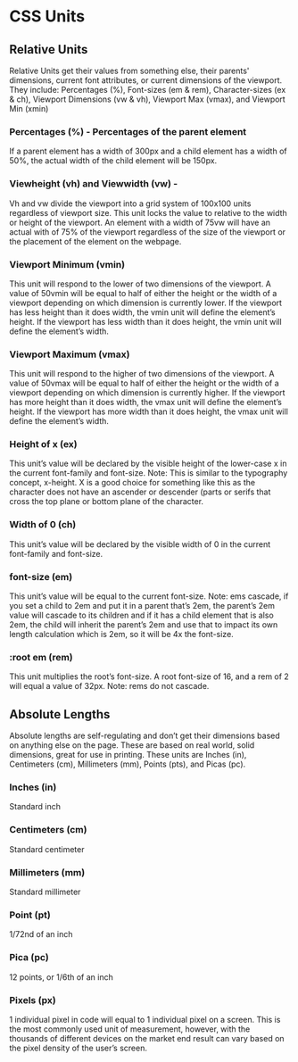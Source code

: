 # CSS Units

## Relative Units

  Relative Units get their values from something else, their parents' dimensions, current font attributes, or current dimensions of the viewport. They include: Percentages (%), Font-sizes (em & rem), Character-sizes (ex & ch), Viewport Dimensions (vw & vh), Viewport Max (vmax), and Viewport Min (xmin)

### Percentages (%) - Percentages of the parent element

  If a parent element has a width of 300px and a child element has a width of 50%, the actual width of the child element will be 150px.

### Viewheight (vh) and Viewwidth (vw) - 
  Vh and vw divide the viewport into a grid system of 100x100 units regardless of viewport size. This unit locks the value to relative to the width or height of the viewport. An element with a width of 75vw will have an actual with of 75% of the viewport regardless of the size of the viewport or the placement of the element on the webpage.

### Viewport Minimum (vmin) 
  This unit will respond to the lower of two dimensions of the viewport. A value of 50vmin will be equal to half of either the height or the width of a viewport depending on which dimension is currently lower. If the viewport has less height than it does width, the vmin unit will define the element’s height. If the viewport has less width than it does height, the vmin unit will define the element’s width.

### Viewport Maximum (vmax)
  This unit will respond to the higher of two dimensions of the viewport. A value of 50vmax will be equal to half of either the height or the width of a viewport depending on which dimension is currently higher. If the viewport has more height than it does width, the vmax unit will define the element’s height. If the viewport has more width than it does height, the vmax unit will define the element’s width.

### Height of x (ex)
  This unit’s value will be declared by the visible height of the lower-case x in the current font-family and font-size.
    Note: This is similar to the typography concept, x-height. X is a good choice for something like this as the character does not have an ascender or descender (parts or serifs that cross the top plane or bottom plane of the character.

### Width of 0 (ch)
  This unit’s value will be declared by the visible width of 0 in the current font-family and font-size.

### font-size (em)
  This unit’s value will be equal to the current font-size.
    Note: ems cascade, if you set a child to 2em and put it in a parent that’s 2em, the parent’s 2em value will cascade to its children and if it has a child element that is also 2em, the child will inherit the parent’s 2em and use that to impact its own length calculation which is 2em, so it will be 4x the font-size.

### :root em (rem)
  This unit multiplies the root’s font-size. A root font-size of 16, and a rem of 2 will equal a value of 32px.
    Note: rems do not cascade.

## Absolute Lengths

Absolute lengths are self-regulating and don’t get their dimensions based on anything else on the page. These are based on real world, solid dimensions, great for use in printing. These units are Inches (in), Centimeters (cm), Millimeters (mm), Points (pts), and Picas (pc).

### Inches (in)
  Standard inch

### Centimeters (cm)
  Standard centimeter

### Millimeters (mm)
  Standard millimeter

### Point (pt)
  1/72nd of an inch

### Pica (pc)
  12 points, or 1/6th of an inch

### Pixels (px)
  1 individual pixel in code will equal to 1 individual pixel on a screen. This is the most commonly used unit of measurement, however, with the thousands of different devices on the market end result can vary based on the pixel density of the user’s screen.
